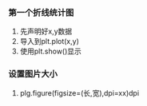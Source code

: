 ### 第一个折线统计图

 1. 先声明好x,y数据
 2. 导入到plt.plot(x,y)
 3. 使用plt.show()显示

### 设置图片大小

 1. plg.figure(figsize=(长,宽),dpi=xx)dpi

<!--stackedit_data:
eyJoaXN0b3J5IjpbMTgwNTM5MTc2XX0=
-->
